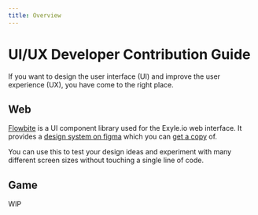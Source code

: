 ```yaml
---
title: Overview
---
```


# UI/UX Developer Contribution Guide

If you want to design the user interface (UI) and improve the user experience
(UX), you have come to the right place.

## Web

[Flowbite](https://flowbite.com) is a UI component library used for the Exyle.io
web interface. It provides a
[design system on figma](https://figma.com/file/xOF7lECLNjnutDX31LlivW)
which you can [get a copy](https://figma.com/community/file/1179442320711977498)
of.

You can use this to test your design ideas and experiment with many different
screen sizes without touching a single line of code.

## Game

WIP
